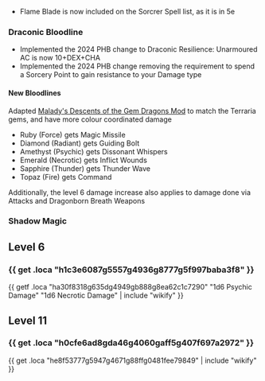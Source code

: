 - Flame Blade is now included on the Sorcrer Spell list, as it is in 5e

### Draconic Bloodline

- Implemented the 2024 PHB change to Draconic Resilience: Unarmoured AC is now 10+DEX+CHA
- Implemented the 2024 PHB change removing the requirement to spend a Sorcery Point to gain resistance to your Damage type

#### New Bloodlines

Adapted [Malady's Descents of the Gem Dragons Mod](https://www.nexusmods.com/baldursgate3/mods/4701) to match the Terraria gems, and have more colour coordinated damage

- Ruby (Force) gets Magic Missile
- Diamond (Radiant) gets Guiding Bolt
- Amethyst (Psychic) gets Dissonant Whispers
- Emerald (Necrotic) gets Inflict Wounds
- Sapphire (Thunder) gets Thunder Wave
- Topaz (Fire) gets Command

Additionally, the level 6 damage increase also applies to damage done via Attacks and Dragonborn Breath Weapons

### Shadow Magic

## Level 6

### {{ get .loca "h1c3e6087g5557g4936g8777g5f997baba3f8" }}

{{ getf .loca "ha30f8318g635dg4949gb888g8ea62c1c7290" "1d6 Psychic Damage" "1d6 Necrotic Damage" | include "wikify" }}

## Level 11

### {{ get .loca "h0cfe6ad8gda46g4060gaff5g407f697a2972" }}

{{ get .loca "he8f53777g5947g4671g88ffg0481fee79849" | include "wikify" }}
